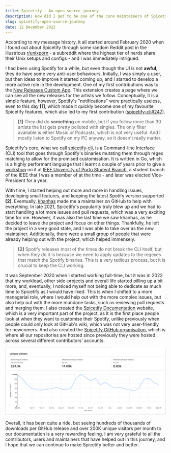 ```yaml
---
title: Spicetify - An open-source journey
description: How did I get to be one of the core maintainers of Spicetify? Let's find out!
slug: spicetify-open-source-journey
date: 12 December 2022
---
```


According to my message history, it all started around February 2020 when I found out about Spicetify through some random Reddit post in the illustrious [r/unixporn](https://www.reddit.com/r/unixporn/) - a subreddit where the highest tier of nerds share their Unix setups and configs - and I was immediately intrigued.

I had been using Spotify for a while, but even though the UI is not **awful**, they do have some very anti-user behaviours. Initially, I was simply a user, but then ideas to improve it started coming up, and I started to develop a more active role in the development. One of my first contributions was to the [New Releases Custom App](https://spicetify.app/docs/advanced-usage/custom-apps#new-releases). This extension creates a page where we can see all the new releases for the artists we follow. Conceptually, it is a simple feature, however, Spotify's "notifications" were practically useless, even to this day **[1]**, which made it quickly become one of my favourite Spicetify features, which also led to my first contribution ([spicetify-cli#247](https://github.com/spicetify/spicetify-cli/issues/247)).

> **[1]** They did do **something** on mobile, but if you follow more than 30 artists the list gets pretty polluted with singles. The only filter available is either Music or Podcasts, which is not very useful. And I mostly listen to Spotify on my PC anyway, so it doesn't really matter.

Spicetify's core, what we call [spicetify-cli](https://github.com/spicetify/spicetify-cli), is a Command-line Interface (CLI) tool that goes through Spotify's binaries mutating them through regex matching to allow for the promised customisation. It is written in Go, which is a highly performant language that I learnt a couple of years prior to give a [workshop](https://github.com/afonsojramos/competitive-programming/blob/master/advent-of-code/2018/go-guide.md) on it at [IEEE University of Porto Student Branch](https://ieee.fe.up.pt/), a student branch of the IEEE that I was a member of at the time - and later was elected Vice-President for a year.

With time, I started helping out more and more in handling issues, developing small features, and keeping the latest Spotify version supported **[2]**. Eventually, [khanhas](https://github.com/khanhas) made me a maintainer on GitHub to help with everything. In late 2021, Spicetify's popularity truly blew up and we had to start handling a lot more issues and pull requests, which was a very exciting time for me. However, it was also the last time we saw khanhas, as he decided to leave the project and focus on other things. Thankfully, he left the project in a very good state, and I was able to take over as the new maintainer. Additionally, there were a small group of people that were already helping out with the project, which helped immensely.

> **[2]** Spotify releases most of the times do not break the CLI itself, but when they do it is because we need to apply updates to the regexes that match the Spotify binaries. This is a very tedious process, but it is crucial to keep the CLI working.

It was September 2020 when I started working full-time, but it was in 2022 that my workload, other side-projects and overall life started pilling up a bit more, and, eventually, I noticed myself not being able to dedicate as much time to Spicetify as I would have liked. This is when I shifted to a more managerial role, where I would help out with the more complex issues, but also help out with the more mundane tasks, such as reviewing pull requests and merging them. I also created the [Spicetify Documentation](https://spicetify.app) website, which is a very important part of the project, as it is the first place people look at when they want to customise their Spotify, unlike previously when people could only look at GitHub's wiki, which was not very user-friendly for newcomers. And also created the [Spicetify GitHub organisation](https://github.com/spicetify), which is where all our repositories are hosted since previously they were hosted across several different contributors' accounts.

![Spicetify Docs Visitors](./spicetify-visitors.png)

Overall, it has been quite a ride, but seeing hundreds of thousands of downloads per GitHub release and over 200K unique visitors per month to our documentation is a very rewarding feeling. I am very grateful to all the contributors, users and maintainers that have helped out in this journey, and I hope that we can continue to make Spicetify better and better.
